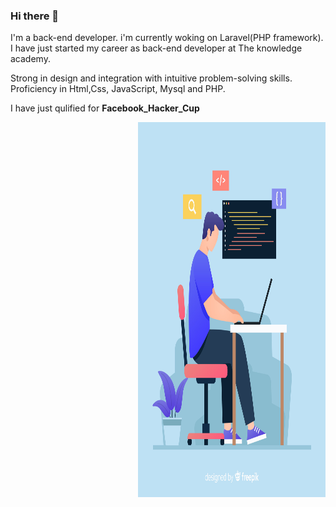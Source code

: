 ### Hi there 👋

<p align="left" diplay="block" wdth="900px">I'm a back-end developer. i'm currently woking on Laravel(PHP framework). I have just started my career as back-end developer at The knowledge academy.

Strong in design and integration with intuitive problem-solving skills. Proficiency in Html,Css, JavaScript, Mysql and PHP.

I have just qulified for <strong>Facebook_Hacker_Cup</p>


  <img src="/2842579.jpg" align="right"  height="600px" width="300px">

